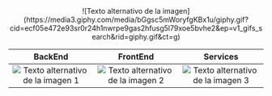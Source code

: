<center>
![Texto alternativo de la imagen](https://media3.giphy.com/media/bGgsc5mWoryfgKBx1u/giphy.gif?cid=ecf05e472e93sr0r24h1nwrpe9gas2hfusg5l79xoe5bvhe2&ep=v1_gifs_search&rid=giphy.gif&ct=g)


| BackEnd | FrontEnd | Services |
| --------- | --------- | --------- |
| <div align="center"><img src="[URL-de-la-imagen-1](https://camo.githubusercontent.com/7a2b6137fa6818b1c85f86347a6b4a75ee52681d4a190c506df972e3c5459980/68747470733a2f2f70726f66696c696e61746f722e7269736861762e6465762f736b696c6c732d6173736574732f6a6176617363726970742d6f726967696e616c2e737667)" alt="Texto alternativo de la imagen 1"></div> | <div align="center"><img src="URL-de-la-imagen-2" alt="Texto alternativo de la imagen 2"></div> | <div align="center"><img src="URL-de-la-imagen-3" alt="Texto alternativo de la imagen 3"></div> |

</center>




